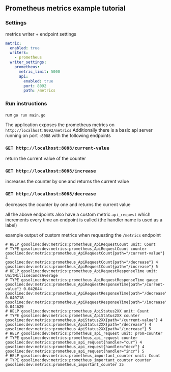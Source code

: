 ## Prometheus metrics example tutorial

### Settings

metrics writer + endpoint settings
```yml
metric:
  enabled: true
  writers: 
    - prometheus
  writer_settings:
    prometheus:
      metric_limit: 5000
      api:
        enabled: true
        port: 8092
        path: /metrics
```

### Run instructions

run `go run main.go`

The application exposes the prometheus metrics on `http://localhost:8092/metrics`
Additionally there is a basic api server running on port `:8088` with the following endpoints

### `GET http://localhost:8088/current-value`
return the current value of the counter
### `GET http://localhost:8088/increase`
increases the counter by one and returns the current value
### `GET http://localhost:8088/decrease`
decreases the counter by one and returns the current value

all the above endpoints also have a custom metric `api_request` which increments
every time an endpoint is called (the handler name is used as a label)


example output of custom metrics when requesting the `/metrics` endpoint
```
# HELP gosoline:dev:metrics:prometheus_ApiRequestCount unit: Count
# TYPE gosoline:dev:metrics:prometheus_ApiRequestCount counter
gosoline:dev:metrics:prometheus_ApiRequestCount{path="/current-value"} 4
gosoline:dev:metrics:prometheus_ApiRequestCount{path="/decrease"} 4
gosoline:dev:metrics:prometheus_ApiRequestCount{path="/increase"} 5
# HELP gosoline:dev:metrics:prometheus_ApiRequestResponseTime unit: UnitMillisecondsAverage
# TYPE gosoline:dev:metrics:prometheus_ApiRequestResponseTime gauge
gosoline:dev:metrics:prometheus_ApiRequestResponseTime{path="/current-value"} 0.042044
gosoline:dev:metrics:prometheus_ApiRequestResponseTime{path="/decrease"} 0.040718
gosoline:dev:metrics:prometheus_ApiRequestResponseTime{path="/increase"} 0.044629
# HELP gosoline:dev:metrics:prometheus_ApiStatus2XX unit: Count
# TYPE gosoline:dev:metrics:prometheus_ApiStatus2XX counter
gosoline:dev:metrics:prometheus_ApiStatus2XX{path="/current-value"} 4
gosoline:dev:metrics:prometheus_ApiStatus2XX{path="/decrease"} 4
gosoline:dev:metrics:prometheus_ApiStatus2XX{path="/increase"} 5
# HELP gosoline:dev:metrics:prometheus_api_request unit: prom-counter
# TYPE gosoline:dev:metrics:prometheus_api_request counter
gosoline:dev:metrics:prometheus_api_request{handler="cur"} 4
gosoline:dev:metrics:prometheus_api_request{handler="decr"} 4
gosoline:dev:metrics:prometheus_api_request{handler="incr"} 5
# HELP gosoline:dev:metrics:prometheus_important_counter unit: Count
# TYPE gosoline:dev:metrics:prometheus_important_counter counter
gosoline:dev:metrics:prometheus_important_counter 25
```
